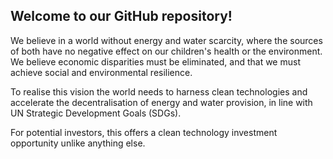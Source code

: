 ## Welcome to our GitHub repository!

We believe in a world without energy and water scarcity, where the sources of both have no negative effect on our children's health or the environment. We believe economic disparities must be eliminated, and that we must achieve social and environmental resilience.

To realise this vision the world needs to harness clean technologies and accelerate the decentralisation of energy and water provision, in line with UN Strategic Development Goals (SDGs).

For potential investors, this offers a clean technology investment opportunity unlike anything else.

<!--

**Here are some ideas to get you started:**

🙋‍♀️ A short introduction - what is your organization all about?
🌈 Contribution guidelines - how can the community get involved?
👩‍💻 Useful resources - where can the community find your docs? Is there anything else the community should know?
🍿 Fun facts - what does your team eat for breakfast?
🧙 Remember, you can do mighty things with the power of [Markdown](https://docs.github.com/github/writing-on-github/getting-started-with-writing-and-formatting-on-github/basic-writing-and-formatting-syntax)
-->

